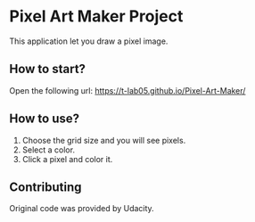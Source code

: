 # Pixel Art Maker Project
  This application let you draw a pixel image.
  
## How to start?
Open the following url: 
https://t-lab05.github.io/Pixel-Art-Maker/

## How to use?
1. Choose the grid size and you will see pixels.
2. Select a color.
3. Click a pixel and color it.

## Contributing
Original code was provided by Udacity.

